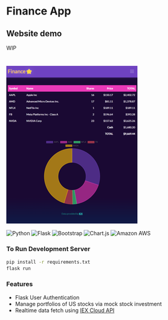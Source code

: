 # Finance App

## Website demo
WIP

# 

![Screenshot](./static/finance-screenshot.png)

<img alt="Python" src="https://img.shields.io/badge/-Python-345678?style=flat-square&logo=python&logoColor=3776AB" /> <img alt="Flask" src="https://img.shields.io/badge/-Flask-345678?style=flat-square&logo=flask&logoColor=EEEEEE" /> <img alt="Bootstrap" src="https://img.shields.io/badge/-Bootstrap-345678?style=flat-square&logo=bootstrap&logoColor=7952B3" /> <img alt="Chart.js" src="https://img.shields.io/badge/-Chart.js-345678?style=flat-square&logo=chart.js&logoColor=FF6384" /> <img alt="Amazon AWS" src="https://img.shields.io/badge/-Amazon AWS-345678?style=flat-square&logo=amazonaws&logoColor=FF9900" />


### To Run Development Server
```bash
pip install -r requirements.txt
flask run
```


### Features
- Flask User Authentication
- Manage portfolios of US stocks via mock stock investment
- Realtime data fetch using [IEX Cloud API](https://iexcloud.io/)


